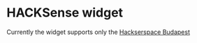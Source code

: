 # HACKSense widget

Currently the widget supports only the [Hackserspace Budapest](https://hsbp.org)

